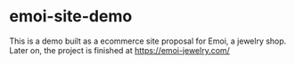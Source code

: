 # emoi-site-demo
This is a demo built as a ecommerce site proposal for Emoi, a jewelry shop. Later on, the project is finished at https://emoi-jewelry.com/
